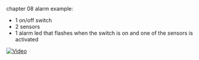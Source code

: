 chapter 08 alarm example:
- 1 on/off switch
- 2 sensors
- 1 alarm led that flashes when the switch is on and one of the sensors is activated

[![Video](https://img.youtube.com/vi/0Z47Fv06wuE/maxresdefault.jpg)](https://youtu.be/0Z47Fv06wuE)

